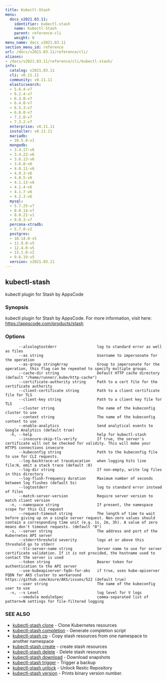 ```yaml
---
title: Kubectl-Stash
menu:
  docs_v2021.03.11:
    identifier: kubectl-stash
    name: Kubectl-Stash
    parent: reference-cli
    weight: 0
menu_name: docs_v2021.03.11
section_menu_id: reference
url: /docs/v2021.03.11/reference/cli/
aliases:
- /docs/v2021.03.11/reference/cli/kubectl-stash/
info:
  catalog: v2021.03.11
  cli: v0.11.11
  community: v0.11.11
  elasticsearch:
  - 5.6.4-v7
  - 6.2.4-v7
  - 6.3.0-v7
  - 6.4.0-v7
  - 6.5.3-v7
  - 6.8.0-v7
  - 7.2.0-v7
  - 7.3.2-v7
  enterprise: v0.11.11
  installer: v0.11.11
  mariadb:
  - 10.5.8-v1
  mongodb:
  - 3.4.17-v6
  - 3.4.22-v6
  - 3.6.13-v6
  - 3.6.8-v6
  - 4.0.11-v6
  - 4.0.3-v6
  - 4.0.5-v6
  - 4.1.13-v6
  - 4.1.4-v6
  - 4.1.7-v6
  - 4.2.3-v6
  mysql:
  - 5.7.25-v7
  - 8.0.14-v7
  - 8.0.21-v1
  - 8.0.3-v7
  percona-xtradb:
  - 5.7.0-v2
  postgres:
  - 10.14.0-v5
  - 11.9.0-v5
  - 12.4.0-v5
  - 13.1.0-v2
  - 9.6.19-v5
  version: v2021.03.11
---
```


## kubectl-stash

kubectl plugin for Stash by AppsCode

### Synopsis

kubectl plugin for Stash by AppsCode. For more information, visit here: https://appscode.com/products/stash

### Options

```
      --alsologtostderr                  log to standard error as well as files
      --as string                        Username to impersonate for the operation
      --as-group stringArray             Group to impersonate for the operation, this flag can be repeated to specify multiple groups.
      --cache-dir string                 Default HTTP cache directory (default "/home/runner/.kube/http-cache")
      --certificate-authority string     Path to a cert file for the certificate authority
      --client-certificate string        Path to a client certificate file for TLS
      --client-key string                Path to a client key file for TLS
      --cluster string                   The name of the kubeconfig cluster to use
      --context string                   The name of the kubeconfig context to use
      --enable-analytics                 Send analytical events to Google Analytics (default true)
  -h, --help                             help for kubectl-stash
      --insecure-skip-tls-verify         If true, the server's certificate will not be checked for validity. This will make your HTTPS connections insecure
      --kubeconfig string                Path to the kubeconfig file to use for CLI requests.
      --log-backtrace-at traceLocation   when logging hits line file:N, emit a stack trace (default :0)
      --log-dir string                   If non-empty, write log files in this directory
      --log-flush-frequency duration     Maximum number of seconds between log flushes (default 5s)
      --logtostderr                      log to standard error instead of files
      --match-server-version             Require server version to match client version
  -n, --namespace string                 If present, the namespace scope for this CLI request
      --request-timeout string           The length of time to wait before giving up on a single server request. Non-zero values should contain a corresponding time unit (e.g. 1s, 2m, 3h). A value of zero means don't timeout requests. (default "0")
  -s, --server string                    The address and port of the Kubernetes API server
      --stderrthreshold severity         logs at or above this threshold go to stderr
      --tls-server-name string           Server name to use for server certificate validation. If it is not provided, the hostname used to contact the server is used
      --token string                     Bearer token for authentication to the API server
      --use-kubeapiserver-fqdn-for-aks   if true, uses kube-apiserver FQDN for AKS cluster to workaround https://github.com/Azure/AKS/issues/522 (default true)
      --user string                      The name of the kubeconfig user to use
  -v, --v Level                          log level for V logs
      --vmodule moduleSpec               comma-separated list of pattern=N settings for file-filtered logging
```

### SEE ALSO

* [kubectl-stash clone](/docs/v2021.03.11/reference/cli/kubectl-stash_clone)	 - Clone Kubernetes resources
* [kubectl-stash completion](/docs/v2021.03.11/reference/cli/kubectl-stash_completion)	 - Generate completion script
* [kubectl-stash cp](/docs/v2021.03.11/reference/cli/kubectl-stash_cp)	 - Copy stash resources from one namespace to another namespace
* [kubectl-stash create](/docs/v2021.03.11/reference/cli/kubectl-stash_create)	 - create stash resources
* [kubectl-stash delete](/docs/v2021.03.11/reference/cli/kubectl-stash_delete)	 - Delete stash resources
* [kubectl-stash download](/docs/v2021.03.11/reference/cli/kubectl-stash_download)	 - Download snapshots
* [kubectl-stash trigger](/docs/v2021.03.11/reference/cli/kubectl-stash_trigger)	 - Trigger a backup
* [kubectl-stash unlock](/docs/v2021.03.11/reference/cli/kubectl-stash_unlock)	 - Unlock Restic Repository
* [kubectl-stash version](/docs/v2021.03.11/reference/cli/kubectl-stash_version)	 - Prints binary version number.

